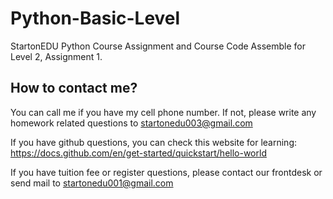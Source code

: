 # Python-Basic-Level
StartonEDU Python Course Assignment and Course Code Assemble for Level 2, Assignment 1.

## How to contact me?
You can call me if you have my cell phone number. If not, please write any homework related questions to startonedu003@gmail.com

If you have github questions, you can check this website for learning: https://docs.github.com/en/get-started/quickstart/hello-world

If you have tuition fee or register questions, please contact our frontdesk or send mail to startonedu001@gmail.com
